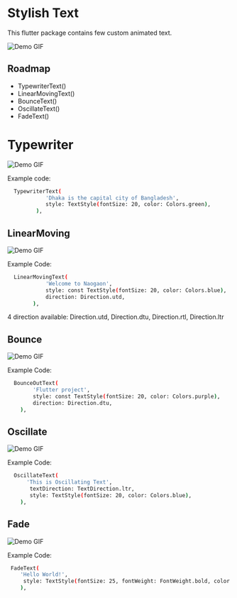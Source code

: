 
# Stylish Text

This flutter package contains few custom animated text.



![Demo GIF](https://github.com/dv-mahbub/file/blob/main/stylish_text/All.gif?raw=true)


## Roadmap

- TypewriterText()
- LinearMovingText()
- BounceText()
- OscillateText()
- FadeText()

# Typewriter

![Demo GIF](https://github.com/dv-mahbub/file/blob/main/stylish_text/Typewriter.gif?raw=true)

Example code:

```bash
  TypewriterText(
            'Dhaka is the capital city of Bangladesh',
            style: TextStyle(fontSize: 20, color: Colors.green),
         ),
```

## LinearMoving
![Demo GIF](https://github.com/dv-mahbub/file/blob/main/stylish_text/Linear.gif?raw=true)

Example Code:
```bash
  LinearMovingText(
            'Welcome to Naogaon',
            style: const TextStyle(fontSize: 20, color: Colors.blue),
            direction: Direction.utd,
        ),
```
4 direction available:
Direction.utd, Direction.dtu, Direction.rtl, Direction.ltr

## Bounce
![Demo GIF](https://github.com/dv-mahbub/file/blob/main/stylish_text/Bounce.gif?raw=true)

Example Code:
```bash
  BounceOutText(
        'Flutter project',
        style: const TextStyle(fontSize: 20, color: Colors.purple),
        direction: Direction.dtu,
    ),
```

## Oscillate

![Demo GIF](https://github.com/dv-mahbub/file/blob/main/stylish_text/Oscillate.gif?raw=true)

Example Code:
```bash
  OscillateText(
      'This is Oscillating Text',
       textDirection: TextDirection.ltr,
       style: TextStyle(fontSize: 20, color: Colors.blue),
    ),
```

## Fade
![Demo GIF](https://github.com/dv-mahbub/file/blob/main/stylish_text/Fade.gif?raw=true)

Example Code:
```bash
 FadeText(
    'Hello World!',
     style: TextStyle(fontSize: 25, fontWeight: FontWeight.bold, color: Colors.redAccent),
    ),
```
